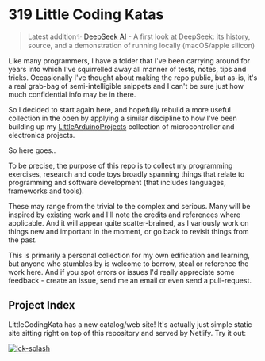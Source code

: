 # 319 Little Coding Katas

> Latest addition:sparkles: [DeepSeek AI](./tools/ai/deepseek) - A first look at DeepSeek: its history, source, and a demonstration of running locally (macOS/apple silicon)

Like many programmers, I have a folder that I've been carrying around for years
into which I've squirrelled away all manner of tests, notes, tips and tricks. Occasionally I've thought about
making the repo public, but as-is, it's a real grab-bag of semi-intelligible snippets
and I can't be sure just how much confidential info may be in there.

So I decided to start again here, and hopefully rebuild a more useful collection in the open by
applying a similar discipline to how I've been building up my [LittleArduinoProjects](https://github.com/tardate/LittleArduinoProjects)
collection of microcontroller and electronics projects.

So here goes..

To be precise, the purpose of this repo is to collect my programming exercises, research and code toys
broadly spanning things that relate to programming and software development (that includes languages, frameworks and tools).

These may range from the trivial to the complex and serious. Many will be inspired by existing work and I'll note the credits
and references where applicable. And it will appear quite scatter-brained, as I variously work on things new and important in the moment,
or go back to revisit things from the past.

This is primarily a personal collection for my own edification and learning, but anyone who stumbles by is welcome to borrow, steal
or reference the work here. And if you spot errors or issues I'd really appreciate some feedback - create an issue, send me an email
or even send a pull-request.

## Project Index

LittleCodingKata has a new catalog/web site!
It's actually just simple static site sitting right on top of this repository and served by Netlify. Try it out:

[![lck-splash](./catalog/assets/images/lck-splash.png?raw=true)](https://codingkata.tardate.com/)
